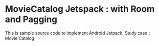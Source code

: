 # MovieCatalog Jetspack : with Room and Pagging

This is sample source code to implement Android Jetpack. Study case : Movie Catalog
